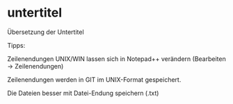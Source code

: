 # untertitel
Übersetzung der Untertitel

Tipps:

Zeilenendungen UNIX/WIN lassen sich in Notepad++ verändern (Bearbeiten -> Zeilenendungen)

Zeilenendungen werden in GIT im UNIX-Format gespeichert.

Die  Dateien besser mit Datei-Endung speichern (.txt)
